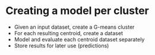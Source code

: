 # Creating a model per cluster

- Given an input dataset, create a G-means cluster
- For each resulting centroid, create a dataset
- Model and evaluate each centroid dataset separately
- Store results for later use (predictions)
